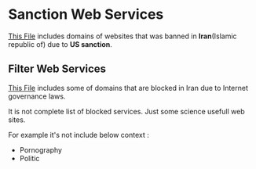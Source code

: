 **Sanction** Web Services
====================
[This File](https://github.com/sajad-sadra/domains-sanction/blob/master/sanction.txt) includes domains of websites that was banned in **Iran**(Islamic republic of) due to **US sanction**.



**Filter** Web Services
-------------------
[This File](https://github.com/sajad-sadra/domains-sanction/blob/master/filter.txt) includes some of domains that are blocked in Iran due to Internet governance laws.

It is not complete list of blocked services.
Just some science usefull web sites.

For example it's not include below context :
+ Pornography
+ Politic